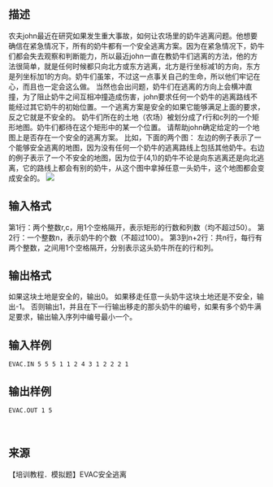 ## 描述

农夫john最近在研究如果发生重大事故，如何让农场里的奶牛逃离问题。他想要确信在紧急情况下，所有的奶牛都有一个安全逃离方案。因为在紧急情况下，奶牛们都会失去观察和判断能力，所以最近john一直在教奶牛们逃离的方法，他的方法很简单，就是任何时候都只向北方或东方逃离，北方是行坐标减1的方向，东方是列坐标加1的方向。奶牛们虽笨，不过这一点事关自己的生命，所以他们牢记在心，而且也一定会这么做。 当然也会出问题，奶牛们在逃离的方向上会横冲直撞，为了阻止奶牛之间互相冲撞造成伤害，john要求任何一个奶牛的逃离路线不能经过其它奶牛的初始位置。一个逃离方案是安全的如果它能够满足上面的要求，反之它就是不安全的。 奶牛们所在的土地（农场）被划分成了r行和c列的一个矩形地图。奶牛们都待在这个矩形中的某一个位置。 请帮助john确定给定的一个地图上是否存在一个安全的逃离方案。 比如，下面的两个图： 左边的例子表示了一个能够安全逃离的地图，因为没有任何一个奶牛的逃离路线上包括其他奶牛。右边的例子表示了一个不安全的地图，因为位于(4,1)的奶牛不论是向东逃离还是向北逃离，它的路线上都会有别的奶牛，从这个图中拿掉任意一头奶牛，这个地图都会变成安全的。 <img border=0 src=http://60.191.162.158:8080/JudgeOnline/images/p1124.gif> 

## 输入格式

第1行：两个整数r,c，用1个空格隔开，表示矩形的行数和列数（均不超过50）。 第2行：一个整数n，表示奶牛的个数（不超过100）。 第3到n+2行：共n行，每行有两个整数，之间用1个空格隔开，分别表示这头奶牛所在的行和列。 

## 输出格式

如果这块土地是安全的，输出0。 如果移走任意一头奶牛这块土地还是不安全，输出-1。 否则输出1，并且在下一行输出移走的那头奶牛的编号，如果有多个奶牛满足要求，输出输入序列中编号最小一个。 

## 输入样例

```plaintext
EVAC.IN 5 5 5 1 1 2 4 3 1 2 2 2 1 
```

## 输出样例

```plaintext
EVAC.OUT 1 5 
```



 

## 来源

【培训教程．模拟题】EVAC安全逃离

